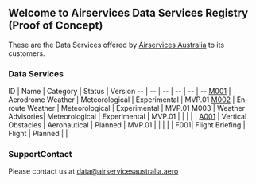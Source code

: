 ## Welcome to Airservices Data Services Registry (Proof of Concept)

These are the Data Services offered by [Airservices Australia](http://airservicesaustralia.com) to its customers.


### Data Services

ID | Name | Category | Status | Version 
-- | -- | -- | -- | -- | --
[M001](service/M001.md) | Aerodrome Weather | Meteorological | Experimental | MVP.01
[M002](service/M002.md) | En-route Weather | Meteorological | Experimental | MVP.01
M003 | Weather Advisories| Meteorological | Experimental | MVP.01
 |  |  |  |  | 
[A001](service/A001.md) | Vertical Obstacles | Aeronautical | Planned | MVP.01 
 |   |  |  |  | 
F001| Flight Briefing | Flight | Planned | | 


### SupportContact

Please contact us at <data@airservicesaustralia.aero>

